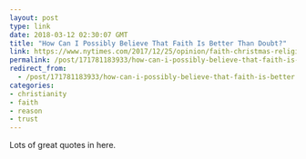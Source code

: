 ```yaml
---
layout: post
type: link
date: 2018-03-12 02:30:07 GMT
title: "How Can I Possibly Believe That Faith Is Better Than Doubt?"
link: https://www.nytimes.com/2017/12/25/opinion/faith-christmas-religion.html
permalink: /post/171781183933/how-can-i-possibly-believe-that-faith-is-better
redirect_from: 
  - /post/171781183933/how-can-i-possibly-believe-that-faith-is-better
categories:
- christianity
- faith
- reason
- trust
---
```

<p>Lots of great quotes in here.</p>